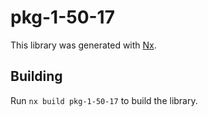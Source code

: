 # pkg-1-50-17

This library was generated with [Nx](https://nx.dev).

## Building

Run `nx build pkg-1-50-17` to build the library.
